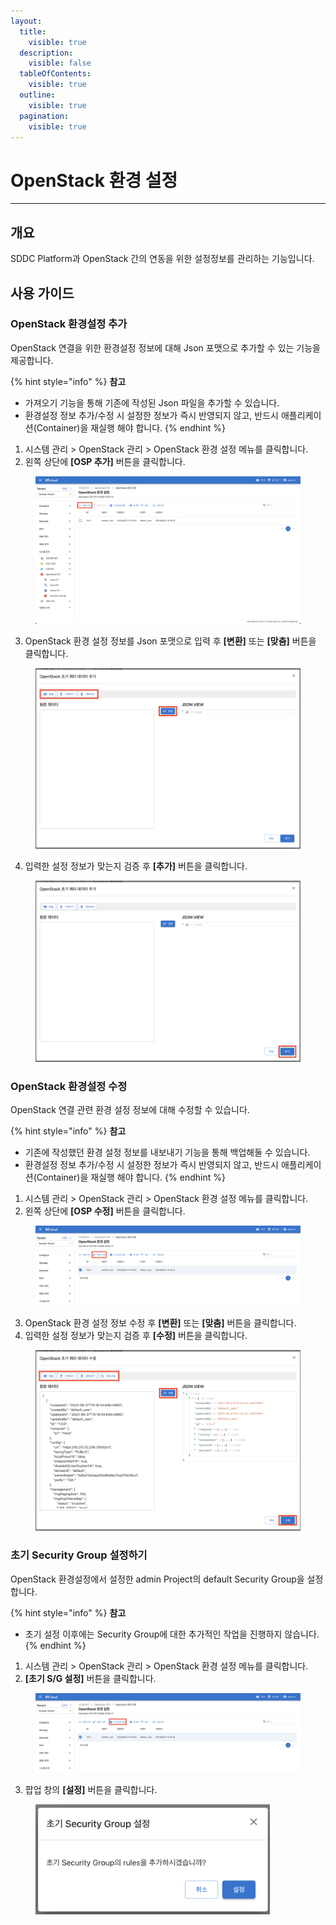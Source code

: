 ```yaml
---
layout:
  title:
    visible: true
  description:
    visible: false
  tableOfContents:
    visible: true
  outline:
    visible: true
  pagination:
    visible: true
---
```


# OpenStack 환경 설정

***

## 개요

SDDC Platform과 OpenStack 간의 연동을 위한 설정정보를 관리하는 기능입니다.



## 사용 가이드

### OpenStack 환경설정 추가

OpenStack 연결을 위한 환경설정 정보에 대해 Json 포맷으로 추가할 수 있는 기능을 제공합니다.

{% hint style="info" %}
**참고**

* 가져오기 기능을 통해 기존에 작성된 Json 파일을 추가할 수 있습니다.
* 환경설정 정보 추가/수정 시 설정한 정보가 즉시 반영되지 않고, 반드시 애플리케이션(Container)을 재실행 해야 합니다.
{% endhint %}

1. 시스템 관리 > OpenStack 관리 > OpenStack 환경 설정 메뉴를 클릭합니다.
2. 왼쪽 상단에 **\[OSP 추가]** 버튼을 클릭합니다.

<figure><img src="../../.gitbook/assets/image (340).png" alt=""><figcaption></figcaption></figure>

3. OpenStack 환경 설정 정보를 Json 포맷으로 입력 후 **\[변환]** 또는 **\[맞춤]** 버튼을 클릭합니다.

<figure><img src="../../.gitbook/assets/image (343).png" alt=""><figcaption></figcaption></figure>

4. 입력한 설정 정보가 맞는지 검증 후 **\[추가]** 버튼을 클릭합니다.

<figure><img src="../../.gitbook/assets/image (344).png" alt=""><figcaption></figcaption></figure>

### OpenStack 환경설정 수정

OpenStack 연결 관련 환경 설정 정보에 대해 수정할 수 있습니다.

{% hint style="info" %}
**참고**

* 기존에 작성했던 환경 설정 정보를 내보내기 기능을 통해 백업해둘 수 있습니다.
* 환경설정 정보 추가/수정 시 설정한 정보가 즉시 반영되지 않고, 반드시 애플리케이션(Container)을 재실행 해야 합니다.
{% endhint %}

1. 시스템 관리 > OpenStack 관리 > OpenStack 환경 설정 메뉴를 클릭합니다.
2. 왼쪽 상단에 **\[OSP 수정]** 버튼을 클릭합니다.

<figure><img src="../../.gitbook/assets/image (345).png" alt=""><figcaption></figcaption></figure>

3. OpenStack 환경 설정 정보 수정 후 **\[변환]** 또는 **\[맞춤]** 버튼을 클릭합니다.
4. 입력한 설정 정보가 맞는지 검증 후 **\[수정]** 버튼을 클릭합니다.

<figure><img src="../../.gitbook/assets/image (348).png" alt=""><figcaption></figcaption></figure>

### 초기 Security Group 설정하기

OpenStack 환경설정에서 설정한 admin Project의 default Security Group을 설정합니다.

{% hint style="info" %}
**참고**

* 초기 설정 이후에는 Security Group에 대한 추가적인 작업을 진행하지 않습니다.
{% endhint %}

1. 시스템 관리 > OpenStack 관리 > OpenStack 환경 설정 메뉴를 클릭합니다.
2. **\[초기 S/G 설정]** 버튼을 클릭합니다.

<figure><img src="../../.gitbook/assets/image (346).png" alt=""><figcaption></figcaption></figure>

3. 팝업 창의 **\[설정]** 버튼을 클릭합니다.

<figure><img src="../../.gitbook/assets/image (347).png" alt="" width="375"><figcaption></figcaption></figure>
